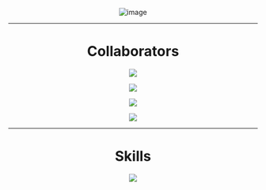 <div align="center">
  
  ![image](https://github.com/Fluid-Client-Development/.github/blob/76db751efa35d3b6d575eac3599461c1b0d64514/profile/png_20230407_183044_0000.png)

---

# Collaborators

  

<p align = "center"><img src = "https://github-widgetbox.vercel.app/api/profile?username=Quantamyt&data=followers,repositories,stars,commits"></p>

<p align = "center"><img src = "https://github-widgetbox.vercel.app/api/profile?username=GamerHun1238&data=followers,repositories,stars,commits"></p>

<p align = "center"><img src = "https://github-widgetbox.vercel.app/api/profile?username=Slddev&data=followers,repositories,stars,commits"></p>

<p align = "center"><img src = "https://github-widgetbox.vercel.app/api/profile?username=spetterman66&data=followers,repositories,stars,commits"></p>

  ---
  
  # Skills
  
<p align = "center"><img src = "https://github-widgetbox.vercel.app/api/skills?names=java,kotlin,python,html,css,javascript,typescript,c,php,react,bash,powershell&includeNames=true"></p>
